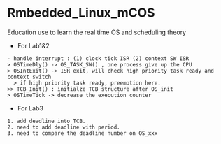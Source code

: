 # Rmbedded_Linux_mCOS
Education use to learn the real time OS and scheduling theory

- For Lab1&2
```
- handle interrupt : (1) clock tick ISR (2) context SW ISR
> OSTimeDly() -> OS_TASK_SW() , one process give up the CPU
> OSIntExit() -> ISR exit, will check high priority task ready and context switch
  > if high priority task ready, preemption here.
>> TCB_Init() : initialze TCB structure after OS_init
> OSTimeTick -> decrease the execution counter
```

- For Lab3
```
1. add deadline into TCB.
2. need to add deadline with period.
3. need to compare the deadline number on OS_xxx
```